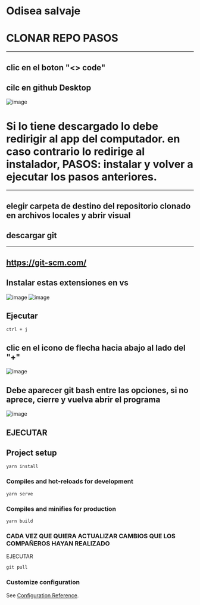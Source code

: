# Odisea salvaje

# CLONAR REPO PASOS
---
clic en el boton "<> code"
---

## cilc en github Desktop
![image](https://github.com/juanp-suarezr/odisea-salvaje/assets/86664381/53f55682-54e2-451b-b8fe-bca86fdfce2e)

# Si lo tiene descargado lo debe redirigir al app del computador. en caso contrario lo redirige al instalador, PASOS: instalar y volver a ejecutar los pasos anteriores.

---
elegir carpeta de destino del repositorio clonado en archivos locales y abrir visual
---

## descargar git
---
https://git-scm.com/
---

## Instalar estas extensiones en vs
![image](https://github.com/juanp-suarezr/odisea-salvaje/assets/86664381/81e33e31-13bf-4366-9ba2-72d4ad3bdd3c)
![image](https://github.com/juanp-suarezr/odisea-salvaje/assets/86664381/c6fa1140-fb3a-43ac-9d7c-83b6ed5baccb)

## Ejecutar
```
ctrl + j
```

## clic en el icono de flecha hacia abajo al lado del "+"
![image](https://github.com/juanp-suarezr/odisea-salvaje/assets/86664381/cc3cb2c2-b9e9-48cc-b3c0-00fc5b2216dd)

## Debe aparecer git bash entre las opciones, si no aprece, cierre y vuelva abrir el programa
![image](https://github.com/juanp-suarezr/odisea-salvaje/assets/86664381/d0621340-052d-4784-883c-103ad7b381fb)


## EJECUTAR
## Project setup
```
yarn install
```

### Compiles and hot-reloads for development
```
yarn serve
```

### Compiles and minifies for production
```
yarn build
```

### CADA VEZ QUE QUIERA ACTUALIZAR CAMBIOS QUE LOS COMPAÑEROS HAYAN REALIZADO
EJECUTAR
```
git pull
```

### Customize configuration
See [Configuration Reference](https://cli.vuejs.org/config/).
